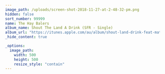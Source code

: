 ```yaml
---
image_path: /uploads/screen-shot-2018-11-27-at-2-48-32-pm.png
hidden: false
sort_number: 99999
name: The Hay Balers
album_name: Shout The Land A Drink (SFR - Single)
album_url: "https://itunes.apple.com/au/album/shout-land-drink-feat-matt-scullion-james-blundell/1428657260"
_hide_content: true

_options:
  image_path:
    width: 500
    height: 500
    resize_style: "contain"
---
```


